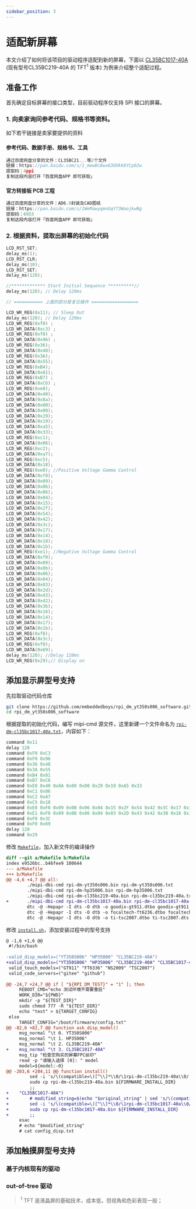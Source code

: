 ```yaml
---
sidebar_position: 3
---
```


# 适配新屏幕

本文介绍了如何将该项目的驱动程序适配到新的屏幕，下面以 [CL35BC1017-40A](https://item.taobao.com/item.htm?_u=o1m6r7hs443f&id=746237125081&spm=a1z09.2.0.0.7df32e8dWy47pb&skuId=5148438405653) (现有型号CL35BC219-40A 的 TFT<sup>1</sup> 版本) 为例来介绍整个适配过程。

## 准备工作

首先确定目标屏幕的接口类型，目前驱动程序仅支持 SPI 接口的屏幕。

### 1. 向卖家询问参考代码、规格书等资料。

如下若干链接是卖家要提供的资料

#### 参考代码、数据手册、规格书、工具
```c
通过百度网盘分享的文件：CL35BC21...等2个文件
链接：https://pan.baidu.com/s/1_mew0c8wx63OXkk8YCp92w 
提取码：4ppi 
复制这段内容打开「百度网盘APP 即可获取」
```

#### 官方转接板 PCB 工程

```c
通过百度网盘分享的文件：AD6.9封装及CAD图纸
链接：https://pan.baidu.com/s/1WeMawyqmnGqY73WaojkwNg 
提取码：6953 
复制这段内容打开「百度网盘APP 即可获取」
```

### 2. 根据资料，提取出屏幕的初始化代码

```c
LCD_RST_SET;
delay_ms(1);
LCD_RST_CLR;
delay_ms(10);
LCD_RST_SET;
delay_ms(120);

//************* Start Initial Sequence **********//
delay_ms(120); // Delay 120ms

// =========== 上面的部分是复位操作 ==================

LCD_WR_REG(0x11); // Sleep Out
delay_ms(120); // Delay 120ms
LCD_WR_REG(0xf0) ;
LCD_WR_DATA(0xc3) ;
LCD_WR_REG(0xf0) ;
LCD_WR_DATA(0x96) ;
LCD_WR_REG(0x36);
LCD_WR_DATA(0x48); 
LCD_WR_REG(0x3A);
LCD_WR_DATA(0x55);
LCD_WR_REG(0xB4);
LCD_WR_DATA(0x01);
LCD_WR_REG(0xB7) ;
LCD_WR_DATA(0xC6) ;
LCD_WR_REG(0xe8);
LCD_WR_DATA(0x40);
LCD_WR_DATA(0x8a);
LCD_WR_DATA(0x00);
LCD_WR_DATA(0x00);
LCD_WR_DATA(0x29);
LCD_WR_DATA(0x19);
LCD_WR_DATA(0xa5);
LCD_WR_DATA(0x33);
LCD_WR_REG(0xc1);
LCD_WR_DATA(0x06);
LCD_WR_REG(0xc2);
LCD_WR_DATA(0xa7);
LCD_WR_REG(0xc5);
LCD_WR_DATA(0x18);
LCD_WR_REG(0xe0); //Positive Voltage Gamma Control
LCD_WR_DATA(0xf0);
LCD_WR_DATA(0x09);
LCD_WR_DATA(0x0b);
LCD_WR_DATA(0x06);
LCD_WR_DATA(0x04);
LCD_WR_DATA(0x15);
LCD_WR_DATA(0x2f);
LCD_WR_DATA(0x54);
LCD_WR_DATA(0x42);
LCD_WR_DATA(0x3c);
LCD_WR_DATA(0x17);
LCD_WR_DATA(0x14);
LCD_WR_DATA(0x18);
LCD_WR_DATA(0x1b);
LCD_WR_REG(0xe1); //Negative Voltage Gamma Control
LCD_WR_DATA(0xf0);
LCD_WR_DATA(0x09);
LCD_WR_DATA(0x0b);
LCD_WR_DATA(0x06);
LCD_WR_DATA(0x04);
LCD_WR_DATA(0x03);
LCD_WR_DATA(0x2d);
LCD_WR_DATA(0x43);
LCD_WR_DATA(0x42);
LCD_WR_DATA(0x3b);
LCD_WR_DATA(0x16);
LCD_WR_DATA(0x14);
LCD_WR_DATA(0x17);
LCD_WR_DATA(0x1b);
LCD_WR_REG(0xf0);
LCD_WR_DATA(0x3c);
LCD_WR_REG(0xf0);
LCD_WR_DATA(0x69);
delay_ms(120); //Delay 120ms
LCD_WR_REG(0x29);// Display on
```

## 添加显示屏型号支持

先拉取驱动代码仓库
```bash
git clone https://github.com/embeddedboys/rpi_dm_yt350s006_software.git
cd rpi_dm_yt350s006_software
```

根据提取的初始化代码，编写 mipi-cmd 源文件，这里新建一个文件命名为 [`rpi-dm-cl35bc1017-40a.txt`](https://github.com/embeddedboys/rpi_dm_yt350s006_software/blob/main/rpi-dm-cl35bc1017-40a.txt)，内容如下：
```c
command 0x11
delay 120
command 0xF0 0xC3
command 0xF0 0x96
command 0x36 0x48
command 0x3A 0x55
command 0xB4 0x01
command 0xB7 0xC6
command 0xE8 0x40 0x8A 0x00 0x00 0x29 0x19 0xA5 0x33
command 0xC1 0x06
command 0xC2 0xA7
command 0xC5 0x18
command 0xE0 0xF0 0x09 0x0B 0x06 0x04 0x15 0x2F 0x54 0x42 0x3C 0x17 0x14 0x18 0x1B
command 0xE1 0xF0 0x09 0x0B 0x06 0x04 0x03 0x2D 0x43 0x42 0x3B 0x16 0x14 0x17 0x1B
command 0xF0 0x3C
command 0xF0 0x69
delay 120
command 0x29
```

修改 [`Makefile`](https://github.com/embeddedboys/rpi_dm_yt350s006_software/blob/main/Makefile)，加入新文件的编译操作
```diff
diff --git a/Makefile b/Makefile
index e9526bc..b46fee9 100644
--- a/Makefile
+++ b/Makefile
@@ -4,6 +4,7 @@ all:
        ./mipi-dbi-cmd rpi-dm-yt350s006.bin rpi-dm-yt350s006.txt
        ./mipi-dbi-cmd rpi-dm-hp35006.bin rpi-dm-hp35006.txt
        ./mipi-dbi-cmd rpi-dm-cl35bc219-40a.bin rpi-dm-cl35bc219-40a.txt
+       ./mipi-dbi-cmd rpi-dm-cl35bc1017-40a.bin rpi-dm-cl35bc1017-40a.txt
        dtc -@ -Hepapr -I dts -O dtb -o goodix-gt911.dtbo goodix-gt911.dts
        dtc -@ -Hepapr -I dts -O dtb -o focaltech-ft6236.dtbo focaltech-ft6236.dts
        dtc -@ -Hepapr -I dts -O dtb -o ti-tsc2007.dtbo ti-tsc2007.dts
```

修改 [`install.sh`](https://github.com/embeddedboys/rpi_dm_yt350s006_software/blob/main/install.sh)，添加安装过程中的型号支持

```diff
@ -1,6 +1,6 @@
 #!/bin/bash
 
-valid_disp_models=("YT350S006" "HP35006" "CL35BC219-40A")
+valid_disp_models=("YT350S006" "HP35006" "CL35BC219-40A" "CL35BC1017-40A")
 valid_touch_models=("GT911" "FT6336" "NS2009" "TSC2007")
 valid_code_servers=("gitee" "github")
 
@@ -24,7 +24,7 @@ if [ "${RPI_DM_TEST}" = "1" ]; then
     REBOOT_CMD="echo 测试环境不需要重启"
     WORK_DIR="${PWD}"
     mkdir -p "${TEST_DIR}"
     sudo chmod 777 -R "${TEST_DIR}"
     echo "test" > ${TARGET_CONFIG}
 else
     TARGET_CONFIG="/boot/firmware/config.txt"
@@ -82,6 +82,7 @@ function ask_disp_model()
     msg_normal "\t 0. YT350S006"
     msg_normal "\t 1. HP35006"
     msg_normal "\t 2. CL35BC219-40A"
+    msg_normal "\t 3. CL35BC1017-40A"
     msg_tip "检查您购买的屏幕FPC丝印"
     read -p "请输入选择 [0]: " model
     model=${model:-0}
@@ -203,6 +204,11 @@ function install()
         sed -i 's/\(compatible=\)[^\\]*\\0/\1rpi-dm-cl35bc219-40a\\0/' config_disp.txt
         sudo cp rpi-dm-cl35bc219-40a.bin ${FIRMWARE_INSTALL_DIR}
         ;;
+    "CL35BC1017-40A")
+        # modified_string=$(echo "$original_string" | sed 's/\(compatible=\)[^\\]*\\0/\1rpi-dm-cl35bc1017-40a\\0/')
+        sed -i 's/\(compatible=\)[^\\]*\\0/\1rpi-dm-cl35bc1017-40a\\0/' config_disp.txt
+        sudo cp rpi-dm-cl35bc1017-40a.bin ${FIRMWARE_INSTALL_DIR}
+        ;;
     esac
     # echo "$modified_string"
     # cat config_disp.txt
```

## 添加触摸屏型号支持

### 基于内核现有的驱动

### out-of-tree 驱动

> <sup>1</sup> TFT 是液晶屏的基础技术，成本低，但视角和色彩表现一般；
